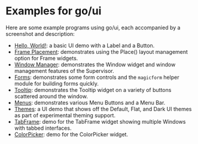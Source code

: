 # Examples for go/ui

Here are some example programs using go/ui, each accompanied by a
screenshot and description:

* [Hello, World!](hello-world/): a basic UI demo with a Label and a Button.
* [Frame Placement](frame-place/): demonstrates using the Place() layout management option for Frame widgets.
* [Window Manager](windows/): demonstrates the Window widget and window management features of the Supervisor.
* [Forms](forms/): demonstrates some form controls and the `magicform` helper module for building forms quickly.
* [Tooltip](tooltip/): demonstrates the Tooltip widget on a variety of buttons scattered around the window.
* [Menus](menus/): demonstrates various Menu Buttons and a Menu Bar.
* [Themes](themes/): a UI demo that shows off the Default, Flat, and Dark UI themes as part of experimental theming support.
* [TabFrame](tabframe/): demo for the TabFrame widget showing multiple Windows
  with tabbed interfaces.
* [ColorPicker](colorpicker/): demo for the ColorPicker widget.
